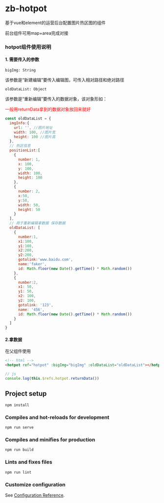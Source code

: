 # zb-hotpot

基于vue和element的运营后台配置图片热区图的组件

前台组件可用map+area完成对接

### hotpot组件使用说明

#### 1. 需要传入的参数

```bigImg: String```

该参数是“新建编辑”要传入编辑图，可传入相对路径和绝对路径

```oldDataList: Object```

该参数是“重新编辑”要传入的数据对象，该对象形如：

<span style="color:red;">一般用returnData拿到的数据对象放回来就好</span>
```javascript
const oldDataList = {
  imgInfo:{
    url: '', //图片地址
    width: 100, //图片宽
    height: 100 //图片高
  },
  // 热区信息
  positionList:[
    {
      number: 1,
      x: 100,
      y: 100,
      width: 100,
      height: 100
    },
    {
      number: 2,
      x:50,
      y:50,
      width: 50,
      height: 50
    }
  ],
  // 用于重新编辑拿数据 保存数据
  oldDataList: [
    {
      number:1,
      x1:100,
      y1:100,
      x2:200,
      y2:200,
      gotolink:'www.baidu.com',
      name:'faker',
      id: Math.floor(new Date().getTime() * Math.random())
    },
    {
      number:2,
      x1: 50,
      y1: 50,
      x2: 100,
      y2: 100,
      gotolink: '123',
      name: '456',
      id: Math.floor(new Date().getTime() * Math.random())
    }
  ]
}
```

#### 2.拿数据

在父组件使用
```html
<!-- html -->
<hotpot ref="hotpot" :bigImg="bigImg" :oldDataList="oldDataList"></hotpot>
```
```javascript
// js
console.log(this.$refs.hotpot.returnData())
```

## Project setup
```
npm install
```

### Compiles and hot-reloads for development
```
npm run serve
```

### Compiles and minifies for production
```
npm run build
```

### Lints and fixes files
```
npm run lint
```

### Customize configuration
See [Configuration Reference](https://cli.vuejs.org/config/).
